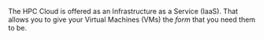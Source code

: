 The HPC Cloud is offered as an Infrastructure as a Service (IaaS). That allows you to give your Virtual Machines (VMs) the _form_ that you need them to be.